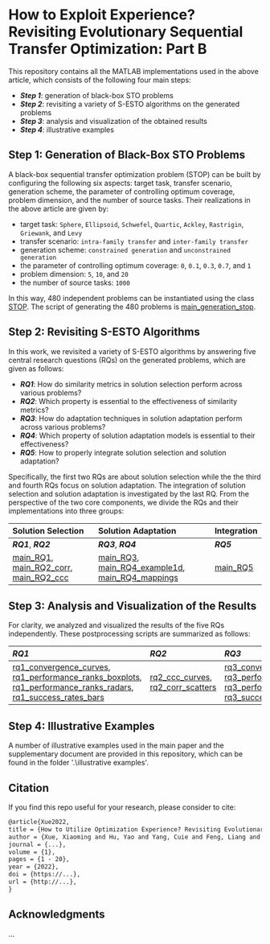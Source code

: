 # How to Exploit Experience? Revisiting Evolutionary Sequential Transfer Optimization: Part B

This repository contains all the MATLAB implementations used in the above article, which consists of the following four main steps:

* ***Step 1***: generation of black-box STO problems
* ***Step 2***: revisiting a variety of S-ESTO algorithms on the generated problems
* ***Step 3***: analysis and visualization of the obtained results
* ***Step 4***: illustrative examples

## Step 1: Generation of Black-Box STO Problems
A black-box sequential transfer optimization problem (STOP) can be built by configuring the following six aspects: target task, transfer scenario, generation scheme, the parameter of controlling optimum coverage, problem dimension, and the number of source tasks. Their realizations in the above article are given by:

* target task: `Sphere`, `Ellipsoid`, `Schwefel`, `Quartic`, `Ackley`, `Rastrigin`, `Griewank`, and `Levy`
* transfer scenario: `intra-family transfer` and `inter-family transfer`
* generation scheme: `constrained generation` and `unconstrained generation`
* the parameter of controlling optimum coverage: `0`, `0.1`, `0.3`, `0.7`, and `1`
* problem dimension: `5`, `10`, and `20`
* the number of source tasks: `1000`

In this way, 480 independent problems can be instantiated using the class [STOP](https://github.com/XmingHsueh/Revisiting-S-ESTOs/blob/main/utils/STOP.m). The script of generating the 480 problems is [main_generation_stop](https://github.com/XmingHsueh/Revisiting-S-ESTOs/blob/main/main_generation_stop.m).

## Step 2: Revisiting S-ESTO Algorithms
In this work, we revisited a variety of S-ESTO algorithms by answering five central research questions (RQs) on the generated problems, which are given as follows:

* ***RQ1***: How do similarity metrics in solution selection perform across various problems?
* ***RQ2***: Which property is essential to the effectiveness of similarity metrics?
* ***RQ3***: How do adaptation techniques in solution adaptation perform across various problems?
* ***RQ4***: Which property of solution adaptation models is essential to their effectiveness?
* ***RQ5***: How to properly integrate solution selection and solution adaptation?

Specifically, the first two RQs are about solution selection while the the third and fourth RQs focus on solution adaptation. The integration of solution selection and solution adaptation is investigated by the last RQ. From the perspective of the two core components, we divide the RQs and their implementations into three groups:

|Solution Selection|Solution Adaptation|Integration|
|:-|:-|:-|
|***RQ1***, ***RQ2***|***RQ3***, ***RQ4***|***RQ5***|
|[main_RQ1](https://github.com/XmingHsueh/Revisiting-S-ESTOs/blob/main/main_RQ1.m), [main_RQ2_corr](https://github.com/XmingHsueh/Revisiting-S-ESTOs/blob/main/main_RQ2_corr.m), [main_RQ2_ccc](https://github.com/XmingHsueh/Revisiting-S-ESTOs/blob/main/main_RQ2_ccc.m)|[main_RQ3](https://github.com/XmingHsueh/Revisiting-S-ESTOs/blob/main/main_RQ3.m), [main_RQ4_example1d](https://github.com/XmingHsueh/Revisiting-S-ESTOs/blob/main/main_RQ4_example1d.m), [main_RQ4_mappings](https://github.com/XmingHsueh/Revisiting-S-ESTOs/blob/main/main_RQ4_mappings.m)|[main_RQ5](https://github.com/XmingHsueh/Revisiting-S-ESTOs/blob/main/main_RQ5.m)|

## Step 3: Analysis and Visualization of the Results
For clarity, we analyzed and visualized the results of the five RQs independently. These postprocessing scripts are summarized as follows:

|***RQ1***|***RQ2***|***RQ3***|***RQ4***|***RQ5***|
|:-|:-|:-|:-|:-|
|[rq1_convergence_curves](https://github.com/XmingHsueh/Revisiting-S-ESTOs/blob/main/experimental%20studies/rq1_convergence_curves.m), [rq1_performance_ranks_boxplots](https://github.com/XmingHsueh/Revisiting-S-ESTOs/blob/main/experimental%20studies/rq1_performance_ranks_boxplots.m), [rq1_performance_ranks_radars](https://github.com/XmingHsueh/Revisiting-S-ESTOs/blob/main/experimental%20studies/rq1_performance_ranks_radars.m), [rq1_success_rates_bars](https://github.com/XmingHsueh/Revisiting-S-ESTOs/blob/main/experimental%20studies/rq1_success_rates_bars.m)|[rq2_ccc_curves](https://github.com/XmingHsueh/Revisiting-S-ESTOs/blob/main/experimental%20studies/rq2_ccc_curves.m), [rq2_corr_scatters](https://github.com/XmingHsueh/Revisiting-S-ESTOs/blob/main/experimental%20studies/rq2_corr_scatters.m)|[rq3_convergence_curves](https://github.com/XmingHsueh/Revisiting-S-ESTOs/blob/main/experimental%20studies/rq3_convergence_curves.m), [rq3_performance_ranks_boxplots](https://github.com/XmingHsueh/Revisiting-S-ESTOs/blob/main/experimental%20studies/rq3_performance_ranks_boxplots.m), [rq3_performance_ranks_radars](https://github.com/XmingHsueh/Revisiting-S-ESTOs/blob/main/experimental%20studies/rq3_performance_ranks_radars.m), [rq3_success_rates_bars](https://github.com/XmingHsueh/Revisiting-S-ESTOs/blob/main/experimental%20studies/rq3_success_rates_bars.m)|[main_RQ4_example1d](https://github.com/XmingHsueh/Revisiting-S-ESTOs/blob/main/main_RQ4_example1d.m), [main_RQ4_mappings](https://github.com/XmingHsueh/Revisiting-S-ESTOs/blob/main/main_RQ4_mappings.m)|[rq5_convergence_curves](https://github.com/XmingHsueh/Revisiting-S-ESTOs/blob/main/experimental%20studies/rq5_convergence_curves.m)|

## Step 4: Illustrative Examples
A number of illustrative examples used in the main paper and the supplementary document are provided in this repository, which can be found in the folder '.\illustrative examples'.

## Citation

If you find this repo useful for your research, please consider to cite:
```latex
@article{Xue2022,
title = {How to Utilize Optimization Experience? Revisiting Evolutionary Sequential Transfer Optimization},
author = {Xue, Xiaoming and Hu, Yao and Yang, Cuie and Feng, Liang and Chen, Guodong and Zhang, Kai and Song, Linqi and Tan, Kay Chen}
journal = {...},
volume = {1},
pages = {1 - 20},
year = {2022},
doi = {https://...},
url = {http://...},
}
```

## Acknowledgments

...
